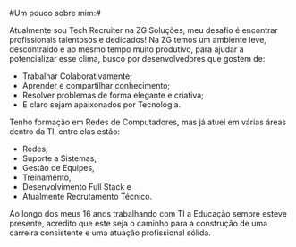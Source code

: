 #Um pouco sobre mim:#

Atualmente sou Tech Recruiter na ZG Soluções, 
meu desafio é encontrar profissionais talentosos e dedicados!
Na ZG temos um ambiente leve, descontraído e ao mesmo tempo muito produtivo,
para ajudar a potencializar esse clima, busco por desenvolvedores que gostem de:
- Trabalhar Colaborativamente;
- Aprender e compartilhar conhecimento;
- Resolver problemas de forma elegante e criativa;
- E claro sejam apaixonados por Tecnologia.

Tenho formação em Redes de Computadores, mas já atuei em várias áreas dentro da TI,
entre elas estão:
- Redes, 
- Suporte a Sistemas, 
- Gestão de Equipes, 
- Treinamento, 
- Desenvolvimento Full Stack e 
- Atualmente Recrutamento Técnico.

Ao longo dos meus 16 anos trabalhando com TI a Educação sempre esteve presente, 
acredito que este seja o caminho para a construção de uma carreira consistente e uma atuação profissional sólida.


